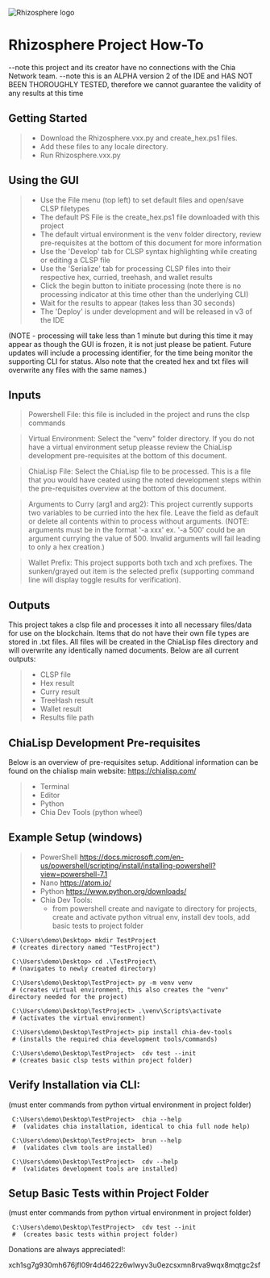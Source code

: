 ![Rhizosphere logo](https://user-images.githubusercontent.com/48610606/135378714-0037a053-af4f-48ce-ad3b-50c7f8ca2cc1.png)

 <h1>Rhizosphere Project How-To</h1>

 --note this project and its creator have no connections with the Chia Network team.
 --note this is an ALPHA version 2 of the IDE and HAS NOT BEEN THOROUGHLY TESTED, therefore we cannot guarantee the validity of any results at this time


<h2>Getting Started</h2>

> - Download the Rhizosphere.vxx.py and create_hex.ps1 files.
> - Add these files to any locale directory.
> - Run Rhizosphere.vxx.py

<h2>Using the GUI</h2>

> - Use the File menu (top left) to set default files and open/save CLSP filetypes
> - The default PS File is the create_hex.ps1 file downloaded with this project
> - The default virtual environment is the venv folder directory, review pre-requisites at the bottom of this document for more information
> - Use the 'Develop' tab for CLSP syntax highlighting while creating or editing a CLSP file
> - Use the 'Serialize' tab for processing CLSP files into their respective hex, curried, treehash, and wallet results
> - Click the begin button to initiate processing (note there is no processing indicator at this time other than the underlying CLI)
> - Wait for the results to appear (takes less than 30 seconds)
> - The 'Deploy' is under development and will be released in v3 of the IDE

 (NOTE - processing will take less than 1 minute but during this time it may appear as though the GUI is frozen, it is not just please be patient. Future updates will include a processing identifier, for the time being monitor the supporting CLI for status. Also note that the created hex and txt files will overwrite any files with the same names.)



 <h2>Inputs</h2>

> Powershell File: this file is included in the project and runs the clsp commands

> Virtual Environment: Select the "venv" folder directory. If you do not have a virtual environment setup pleasse review the ChiaLisp development pre-requisites at the bottom of this document.

> ChiaLisp File: Select the ChiaLisp file to be processed. This is a file that you would have ceated using the noted development steps within the pre-requisites overview at the bottom of this document.

> Arguments to Curry (arg1 and arg2): This project currently supports two variables to be curried into the hex file. Leave the field as default or delete all contents within to process without arguments. (NOTE: arguments must be in the format '-a xxx' ex. '-a 500' could be an argument currying the value of 500. Invalid arguments will fail leading to only a hex creation.)

> Wallet Prefix: This project supports both txch and xch prefixes. The sunken/grayed out item is the selected prefix (supporting command line will display toggle results for verification).

 <h2>Outputs</h2>

This project takes a clsp file and processes it into all necessary files/data for use on the blockchain. Items that do not have their own file types are stored in .txt files. All files will be created in the ChiaLisp files directory and will overwrite any identically named documents. Below are all current outputs:

> - CLSP file
> - Hex result
> - Curry result
> - TreeHash result
> - Wallet result
> - Results file path


 <h2>ChiaLisp Development Pre-requisites</h2>

 Below is an overview of pre-requisites setup. Additional information can be found on the chialisp main website: https://chialisp.com/

> -	Terminal
> -	Editor
> -	Python
> -	Chia Dev Tools (python wheel)


 <h2>Example Setup (windows)</h2>

> -	PowerShell https://docs.microsoft.com/en-us/powershell/scripting/install/installing-powershell?view=powershell-7.1
> -	Nano https://atom.io/
> -	Python https://www.python.org/downloads/
> -	Chia Dev Tools:
>   - from powershell create and navigate to directory for projects, create and activate python vitrual env, install dev tools, add basic tests to project folder

     C:\Users\demo\Desktop>	mkdir TestProject
     # (creates directory named "TestProject")

     C:\Users\demo\Desktop>	cd .\TestProject\
     # (navigates to newly created directory)

     C:\Users\demo\Desktop\TestProject>	py -m venv venv
     # (creates virtual environment, this also creates the "venv" directory needed for the project)

     C:\Users\demo\Desktop\TestProject>	.\venv\Scripts\activate
     # (activates the virtual environment)

     C:\Users\demo\Desktop\TestProject>	pip install chia-dev-tools
     # (installs the required chia development tools/commands)

     C:\Users\demo\Desktop\TestProject>  cdv test --init
     # (creates basic clsp tests within project folder)

 <h2>Verify Installation via CLI:</h2>(must enter commands from python virtual environment in project folder)

     C:\Users\demo\Desktop\TestProject>  chia --help
     #  (validates chia installation, identical to chia full node help)

     C:\Users\demo\Desktop\TestProject>  brun --help
     #  (validates clvm tools are installed)

     C:\Users\demo\Desktop\TestProject>  cdv --help
     #  (validates development tools are installed)

 <h2>Setup Basic Tests within Project Folder</h2>(must enter commands from python virtual environment in project folder)

     C:\Users\demo\Desktop\TestProject>  cdv test --init
     #  (creates basic tests within project folder)


Donations are always appreciated!:

xch1sg7g930mh676jfl09r4d4622z6wlwyv3u0ezcsxmn8rva9wqx8mqtgc2sf

